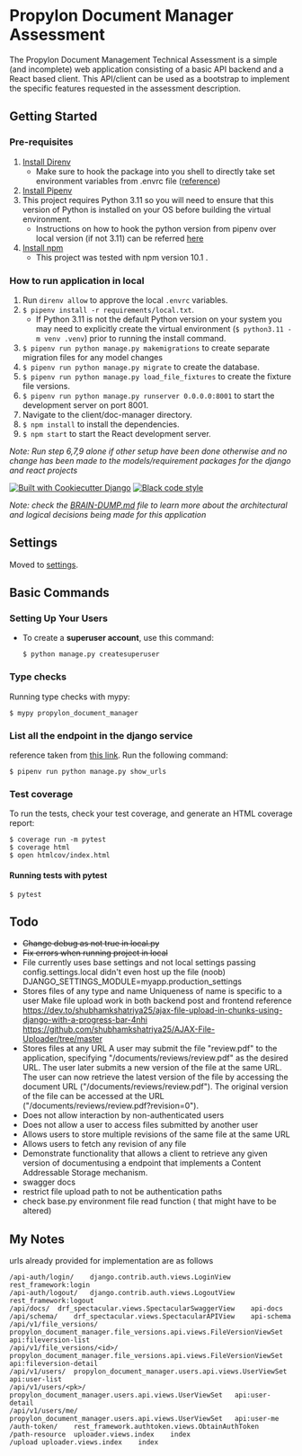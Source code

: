 # Propylon Document Manager Assessment

The Propylon Document Management Technical Assessment is a simple (and incomplete) web application consisting of a basic API backend and a React based client.  This API/client can be used as a bootstrap to implement the specific features requested in the assessment description. 

## Getting Started
### Pre-requisites
1. [Install Direnv](https://direnv.net/docs/installation.html)
   - Make sure to hook the package into you shell to directly take set environment variables from .envrc file ([reference](https://shivamarora.medium.com/a-guide-to-manage-your-environment-variables-in-a-better-way-using-direnv-2c1cd475c8e))
2. [Install Pipenv](https://pipenv.pypa.io/en/latest/installation/)
3. This project requires Python 3.11 so you will need to ensure that this version of Python is installed on your OS before building the virtual environment.
    - Instructions on how to hook the python version from pipenv over local version (if not 3.11) can be referred [here](https://stackoverflow.com/a/34156303)
4. [Install npm](https://nodejs.org/en/download/package-manager)
    - This project was tested with npm version 10.1 .

### How to run application in local
1. Run `direnv allow` to approve the local `.envrc` variables.
2. `$ pipenv install -r requirements/local.txt`.  
   - If Python 3.11 is not the default Python version on your system you may need to explicitly create the virtual environment (`$ python3.11 -m venv .venv`) prior to running the install command. 
3. `$ pipenv run python manage.py makemigrations` to create separate migration files for any model changes
4. `$ pipenv run python manage.py migrate` to create the database.
5. `$ pipenv run python manage.py load_file_fixtures` to create the fixture file versions.
6. `$ pipenv run python manage.py runserver 0.0.0.0:8001` to start the development server on port 8001.
7. Navigate to the client/doc-manager directory.
8. `$ npm install` to install the dependencies.
9. `$ npm start` to start the React development server.

_Note: Run step 6,7,9 alone if other setup have been done otherwise and no change has been made to the models/requirement packages for the django and react projects_


[![Built with Cookiecutter Django](https://img.shields.io/badge/built%20with-Cookiecutter%20Django-ff69b4.svg?logo=cookiecutter)](https://github.com/cookiecutter/cookiecutter-django/)
[![Black code style](https://img.shields.io/badge/code%20style-black-000000.svg)](https://github.com/ambv/black)


_Note: check the [BRAIN-DUMP.md](./BRAIN-DUMP.md) file to learn more about the architectural and logical decisions being made for this application_

## Settings

Moved to [settings](http://cookiecutter-django.readthedocs.io/en/latest/settings.html).

## Basic Commands

### Setting Up Your Users

- To create a **superuser account**, use this command:

      $ python manage.py createsuperuser

### Type checks

Running type checks with mypy:

    $ mypy propylon_document_manager

### List all the endpoint in the django service
reference taken from [this link](https://stackoverflow.com/a/8844834). Run the following command: 

    $ pipenv run python manage.py show_urls

### Test coverage

To run the tests, check your test coverage, and generate an HTML coverage report:

    $ coverage run -m pytest
    $ coverage html
    $ open htmlcov/index.html

#### Running tests with pytest

    $ pytest
 
## Todo
- ~~Change debug as not true in local.py~~
- ~~Fix errors when running project in local~~
- File currently uses base settings and not local settings
 passing config.settings.local didn't even host up the file (noob)
 DJANGO_SETTINGS_MODULE=myapp.production_settings
- Stores files of any type and name
Uniqueness of name is specific to a user 
Make file upload work in both backend post and frontend
reference https://dev.to/shubhamkshatriya25/ajax-file-upload-in-chunks-using-django-with-a-progress-bar-4nhi
https://github.com/shubhamkshatriya25/AJAX-File-Uploader/tree/master
- Stores files at any URL
A user may submit the file "review.pdf" to the application, specifying "/documents/reviews/review.pdf" as the desired URL. The user later submits a new version of the file at the same URL.
The user can now retrieve the latest version of the file by accessing the document URL ("/documents/reviews/review.pdf"). The original version of the file can be accessed at the URL ("/documents/reviews/review.pdf?revision=0").
- Does not allow interaction by non-authenticated users
- Does not allow a user to access files submitted by another user
- Allows users to store multiple revisions of the same file at the same URL
- Allows users to fetch any revision of any file
- Demonstrate functionality that allows a client to retrieve any given version of documentusing a endpoint that implements a Content Addressable Storage mechanism.
- swagger docs
- restrict file upload path to not be authentication paths
- check base.py environment file read function ( that might have to be altered)

## My Notes
urls already provided for implementation are as follows
```
/api-auth/login/	django.contrib.auth.views.LoginView	rest_framework:login
/api-auth/logout/	django.contrib.auth.views.LogoutView	rest_framework:logout
/api/docs/	drf_spectacular.views.SpectacularSwaggerView	api-docs
/api/schema/	drf_spectacular.views.SpectacularAPIView	api-schema
/api/v1/file_versions/	propylon_document_manager.file_versions.api.views.FileVersionViewSet	api:fileversion-list
/api/v1/file_versions/<id>/	propylon_document_manager.file_versions.api.views.FileVersionViewSet	api:fileversion-detail
/api/v1/users/	propylon_document_manager.users.api.views.UserViewSet	api:user-list
/api/v1/users/<pk>/	propylon_document_manager.users.api.views.UserViewSet	api:user-detail
/api/v1/users/me/	propylon_document_manager.users.api.views.UserViewSet	api:user-me
/auth-token/	rest_framework.authtoken.views.ObtainAuthToken	
/path-resource	uploader.views.index	index
/upload	uploader.views.index	index
```

